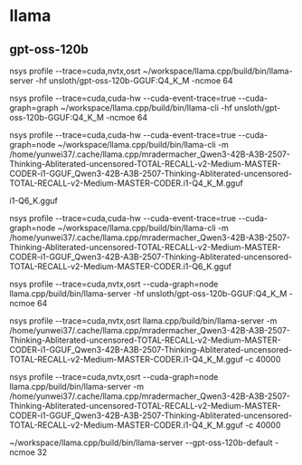 # llama

## gpt-oss-120b

nsys profile --trace=cuda,nvtx,osrt ~/workspace/llama.cpp/build/bin/llama-server -hf unsloth/gpt-oss-120b-GGUF:Q4_K_M -ncmoe 64

nsys profile --trace=cuda,cuda-hw  --cuda-event-trace=true --cuda-graph=graph  ~/workspace/llama.cpp/build/bin/llama-cli -hf unsloth/gpt-oss-120b-GGUF:Q4_K_M -ncmoe 64

nsys profile --trace=cuda,cuda-hw  --cuda-event-trace=true --cuda-graph=node  ~/workspace/llama.cpp/build/bin/llama-cli -m /home/yunwei37/.cache/llama.cpp/mradermacher_Qwen3-42B-A3B-2507-Thinking-Abliterated-uncensored-TOTAL-RECALL-v2-Medium-MASTER-CODER-i1-GGUF_Qwen3-42B-A3B-2507-Thinking-Abliterated-uncensored-TOTAL-RECALL-v2-Medium-MASTER-CODER.i1-Q4_K_M.gguf 

i1-Q6_K.gguf

nsys profile --trace=cuda,cuda-hw  --cuda-event-trace=true --cuda-graph=node  ~/workspace/llama.cpp/build/bin/llama-cli -m /home/yunwei37/.cache/llama.cpp/mradermacher_Qwen3-42B-A3B-2507-Thinking-Abliterated-uncensored-TOTAL-RECALL-v2-Medium-MASTER-CODER-i1-GGUF_Qwen3-42B-A3B-2507-Thinking-Abliterated-uncensored-TOTAL-RECALL-v2-Medium-MASTER-CODER.i1-Q6_K.gguf


nsys profile --trace=cuda,nvtx,osrt --cuda-graph=node llama.cpp/build/bin/llama-server -hf unsloth/gpt-oss-120b-GGUF:Q4_K_M -ncmoe 64

nsys profile --trace=cuda,nvtx,osrt llama.cpp/build/bin/llama-server -m /home/yunwei37/.cache/llama.cpp/mradermacher_Qwen3-42B-A3B-2507-Thinking-Abliterated-uncensored-TOTAL-RECALL-v2-Medium-MASTER-CODER-i1-GGUF_Qwen3-42B-A3B-2507-Thinking-Abliterated-uncensored-TOTAL-RECALL-v2-Medium-MASTER-CODER.i1-Q4_K_M.gguf -c 40000

nsys profile --trace=cuda,nvtx,osrt --cuda-graph=node llama.cpp/build/bin/llama-server -m /home/yunwei37/.cache/llama.cpp/mradermacher_Qwen3-42B-A3B-2507-Thinking-Abliterated-uncensored-TOTAL-RECALL-v2-Medium-MASTER-CODER-i1-GGUF_Qwen3-42B-A3B-2507-Thinking-Abliterated-uncensored-TOTAL-RECALL-v2-Medium-MASTER-CODER.i1-Q4_K_M.gguf -c 40000



 ~/workspace/llama.cpp/build/bin/llama-server  --gpt-oss-120b-default -ncmoe 32 